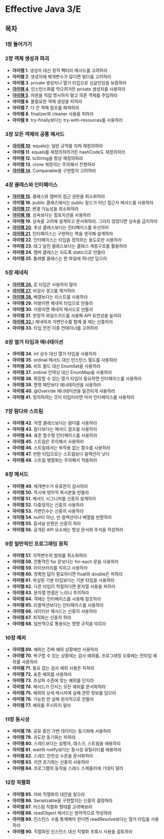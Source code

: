 # Effective Java 3/E
## 목차
### 1장 들어가기

### 2장 객체 생성과 파괴 
- **아이템 1**. 생성자 대신 정적 팩터리 메서드를 고려하라 
- **아이템 2**. 생성자에 매개변수가 많다면 빌더를 고려하라 
- **아이템 3**. private 생성자나 열거 타입으로 싱글턴임을 보증하라 
- [**아이템 4**](./chapter02/item04.md). 인스턴스화를 막으려거든 private 생성자를 사용하라
- [**아이템 5**](./chapter02/item05.md). 자원을 직접 명시하지 말고 의존 객체를 주입하라 
- **아이템 6**. 불필요한 객체 생성을 피하라 
- **아이템 7**. 다 쓴 객체 참조를 해제하라 
- **아이템 8**. finalizer와 cleaner 사용을 피하라 
- **아이템 9**. try-finally보다는 try-with-resources를 사용하라 

### 3장 모든 객체의 공통 메서드 
- [**아이템 10**](./chapter03/item10.md). equals는 일반 규약을 지켜 재정의하라 
- **아이템 11**. equals를 재정의하려거든 hashCode도 재정의하라 
- **아이템 12**. toString을 항상 재정의하라 
- **아이템 13**. clone 재정의는 주의해서 진행하라 
- [**아이템 14**](./chapter03/item14.md). Comparable을 구현할지 고려하라 

### 4장 클래스와 인터페이스 
- [**아이템 15**](./chapter04/item15.md). 클래스와 멤버의 접근 권한을 최소화하라 
- **아이템 16**. public 클래스에서는 public 필드가 아닌 접근자 메서드를 사용하라 
- [**아이템 17**](./chapter04/item17.md). 변경 가능성을 최소화하라 
- [**아이템 18**](./chapter04/item18.md). 상속보다는 컴포지션을 사용하라 
- **아이템 19**. 상속을 고려해 설계하고 문서화하라. 그러지 않았다면 상속을 금지하라 
- [**아이템 20**](./chapter04/item20.md). 추상 클래스보다는 인터페이스를 우선하라 
- [**아이템 21**](./chapter04/item21.md). 인터페이스는 구현하는 쪽을 생각해 설계하라 
- **아이템 22**. 인터페이스는 타입을 정의하는 용도로만 사용하라 
- **아이템 23**. 태그 달린 클래스보다는 클래스 계층구조를 활용하라 
- **아이템 24**. 멤버 클래스는 되도록 static으로 만들라 
- **아이템 25**. 톱레벨 클래스는 한 파일에 하나만 담으라 

### 5장 제네릭
- [**아이템 26.**](./chapter05/item26.md) 로 타입은 사용하지 말라 
- [**아이템 27.**](./chapter05/item27.md) 비검사 경고를 제거하라 
- [**아이템 28.**](./chapter05/item28.md) 배열보다는 리스트를 사용하라 
- **아이템 29.** 이왕이면 제네릭 타입으로 만들라 
- **아이템 30.** 이왕이면 제네릭 메서드로 만들라 
- **아이템 31.** 한정적 와일드카드를 사용해 API 유연성을 높이라 
- [**아이템 32.**](./chapter05/item32.md)) 제네릭과 가변인수를 함께 쓸 때는 신중하라 
- **아이템 33.** 타입 안전 이종 컨테이너를 고려하라 

### 6장 열거 타입과 애너테이션 
- **아이템 34.** int 상수 대신 열거 타입을 사용하라 
- **아이템 35.** ordinal 메서드 대신 인스턴스 필드를 사용하라 
- **아이템 36.** 비트 필드 대신 EnumSet을 사용하라 
- **아이템 37.** ordinal 인덱싱 대신 EnumMap을 사용하라 
- **아이템 38.** 확장할 수 있는 열거 타입이 필요하면 인터페이스를 사용하라 
- **아이템 39.** 명명 패턴보다 애너테이션을 사용하라 
- **아이템 40.** @Override 애너테이션을 일관되게 사용하라 
- **아이템 41.** 정의하려는 것이 타입이라면 마커 인터페이스를 사용하라 

### 7장 람다와 스트림
- **아이템 42.** 익명 클래스보다는 람다를 사용하라 
- **아이템 43.** 람다보다는 메서드 참조를 사용하라 
- **아이템 44.** 표준 함수형 인터페이스를 사용하라 
- **아이템 45.** 스트림은 주의해서 사용하라 
- **아이템 46.** 스트림에서는 부작용 없는 함수를 사용하라 
- **아이템 47.** 반환 타입으로는 스트림보다 컬렉션이 낫다 
- **아이템 48.** 스트림 병렬화는 주의해서 적용하라 

### 8장 메서드
- **아이템 49.** 매개변수가 유효한지 검사하라 
- **아이템 50.** 적시에 방어적 복사본을 만들라 
- **아이템 51.** 메서드 시그니처를 신중히 설계하라 
- **아이템 52.** 다중정의는 신중히 사용하라 
- **아이템 53.** 가변인수는 신중히 사용하라 
- **아이템 54.** null이 아닌, 빈 컬렉션이나 배열을 반환하라 
- **아이템 55.** 옵셔널 반환은 신중히 하라 
- **아이템 56.** 공개된 API 요소에는 항상 문서화 주석을 작성하라 

### 9장 일반적인 프로그래밍 원칙 
- **아이템 57.** 지역변수의 범위를 최소화하라 
- **아이템 58.** 전통적인 for 문보다는 for-each 문을 사용하라 
- **아이템 59.** 라이브러리를 익히고 사용하라 
- **아이템 60.** 정확한 답이 필요하다면 float와 double은 피하라 
- **아이템 61.** 박싱된 기본 타입보다는 기본 타입을 사용하라 
- **아이템 62.** 다른 타입이 적절하다면 문자열 사용을 피하라 
- **아이템 63.** 문자열 연결은 느리니 주의하라 
- **아이템 64.** 객체는 인터페이스를 사용해 참조하라 
- **아이템 65.** 리플렉션보다는 인터페이스를 사용하라 
- **아이템 66.** 네이티브 메서드는 신중히 사용하라 
- **아이템 67.** 최적화는 신중히 하라 
- **아이템 68.** 일반적으로 통용되는 명명 규칙을 따르라 

### 10장 예외 
- **아이템 69.** 예외는 진짜 예외 상황에만 사용하라 
- **아이템 70.** 복구할 수 있는 상황에는 검사 예외를, 프로그래밍 오류에는 런타임 예외를 사용하라 
- **아이템 71.** 필요 없는 검사 예외 사용은 피하라 
- **아이템 72.** 표준 예외를 사용하라 
- **아이템 73.** 추상화 수준에 맞는 예외를 던지라 
- **아이템 74.** 메서드가 던지는 모든 예외를 문서화하라 
- **아이템 75.** 예외의 상세 메시지에 실패 관련 정보를 담으라 
- **아이템 76.** 가능한 한 실패 원자적으로 만들라 
- **아이템 77.** 예외를 무시하지 말라 

### 11장 동시성 
- **아이템 78.** 공유 중인 가변 데이터는 동기화해 사용하라 
- **아이템 79.** 과도한 동기화는 피하라 
- **아이템 80.** 스레드보다는 실행자, 태스크, 스트림을 애용하라 
- **아이템 81.** wait와 notify보다는 동시성 유틸리티를 애용하라 
- **아이템 82.** 스레드 안전성 수준을 문서화하라 
- **아이템 83.** 지연 초기화는 신중히 사용하라 
- **아이템 84.** 프로그램의 동작을 스레드 스케줄러에 기대지 말라 

### 12장 직렬화 
- **아이템 85.** 자바 직렬화의 대안을 찾으라 
- **아이템 86.** Serializable을 구현할지는 신중히 결정하라 
- **아이템 87.** 커스텀 직렬화 형태를 고려해보라 
- **아이템 88.** readObject 메서드는 방어적으로 작성하라 
- **아이템 89.** 인스턴스 수를 통제해야 한다면 readResolve보다는 열거 타입을 사용하라 
- **아이템 90.** 직렬화된 인스턴스 대신 직렬화 프록시 사용을 검토하라 